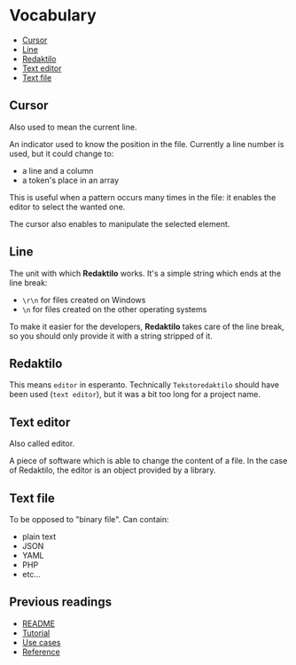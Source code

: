 # Vocabulary

* [Cursor](#cursor)
* [Line](#line)
* [Redaktilo](#redaktilo)
* [Text editor](#text-editor)
* [Text file](#text-file)

## Cursor

Also used to mean the current line.

An indicator used to know the position in the file. Currently a line number is
used, but it could change to:

* a line and a column
* a token's place in an array

This is useful when a pattern occurs many times in the file: it enables the
editor to select the wanted one.

The cursor also enables to manipulate the selected element.

## Line

The unit with which **Redaktilo** works. It's a simple string which ends at the
line break:

* `\r\n` for files created on Windows
* `\n` for files created on the other operating systems

To make it easier for the developers, **Redaktilo** takes care of the line
break, so you should only provide it with a string stripped of it.

## Redaktilo

This means `editor` in esperanto. Technically `Tekstoredaktilo` should have been
used (`text editor`), but it was a bit too long for a project name.

## Text editor

Also called editor.

A piece of software which is able to change the content of a file.
In the case of Redaktilo, the editor is an object provided by a library.

## Text file

To be opposed to "binary file". Can contain:

* plain text
* JSON
* YAML
* PHP
* etc...

## Previous readings

* [README](../README.md)
* [Tutorial](01-tutorial.md)
* [Use cases](02-use-cases.md)
* [Reference](03-reference.md)
